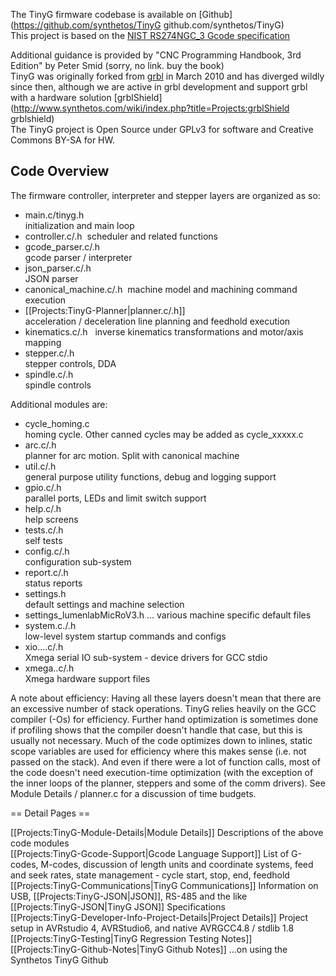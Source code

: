 The TinyG firmware codebase is available on [Github](https://github.com/synthetos/TinyG github.com/synthetos/TinyG)
<br> This project is based on the [NIST RS274NGC_3 Gcode specification](http://www.isd.mel.nist.gov/documents/kramer/RS274NGC_3.pdf)

Additional guidance is provided by "CNC Programming Handbook, 3rd Edition" by Peter Smid (sorry, no link. buy the book)<br> 
TinyG was originally forked from [grbl](https://github.com/grbl/grbl) in March 2010 and has diverged wildly since then, although we are active in grbl development and support grbl with a hardware solution [grblShield](http://www.synthetos.com/wiki/index.php?title=Projects:grblShield grblshield) <br> 
The TinyG project is Open Source under GPLv3 for software and Creative Commons BY-SA for HW. <br> 

## Code Overview
The firmware controller, interpreter and stepper layers are organized as so: 

* main.c/tinyg.h<span class="Apple-tab-span" style="white-space:pre">			</span>initialization and main loop 
* controller.c/.h <span class="Apple-tab-span" style="white-space:pre">			</span>scheduler and related functions 
* gcode_parser.c/.h<span class="Apple-tab-span" style="white-space:pre">		</span>gcode parser / interpreter 
* json_parser.c/.h<span class="Apple-tab-span" style="white-space:pre">			</span>JSON parser
* canonical_machine.c/.h <span class="Apple-tab-span" style="white-space:pre">	</span>machine model and machining command execution 
* [[Projects:TinyG-Planner|planner.c/.h]]<span class="Apple-tab-span" style="white-space:pre">			</span>acceleration / deceleration&nbsp;line planning and feedhold execution 
* kinematics.c/.h &nbsp;<span class="Apple-tab-span" style="white-space:pre">		</span>inverse kinematics transformations and motor/axis mapping 
* stepper.c/.h<span class="Apple-tab-span" style="white-space:pre">			</span>stepper controls, DDA 
* spindle.c/.h<span class="Apple-tab-span" style="white-space:pre">			</span>spindle controls

Additional modules are:

* cycle_homing.c<span class="Apple-tab-span" style="white-space:pre">			</span>homing cycle. Other canned cycles may be added as cycle_xxxxx.c 
* arc.c/.h<span class="Apple-tab-span" style="white-space:pre">				</span>planner for arc motion. Split with canonical machine 
* util.c/.h<span class="Apple-tab-span" style="white-space:pre">				</span>general purpose utility functions, debug and logging support 
* gpio.c/.h<span class="Apple-tab-span" style="white-space:pre">				</span>parallel ports, LEDs and limit switch support 
* help.c/.h<span class="Apple-tab-span" style="white-space:pre">				</span>help screens 
* tests.c/.h<span class="Apple-tab-span" style="white-space:pre">				</span>self tests
* config.c/.h<span class="Apple-tab-span" style="white-space:pre">				</span>configuration sub-system 
* report.c/.h<span class="Apple-tab-span" style="white-space:pre">				</span>status reports
* settings.h<span class="Apple-tab-span" style="white-space:pre">				</span>default settings and machine selection 
* settings_lumenlabMicRoV3.h ... various machine specific default files<br> 
* system.c./.h<span class="Apple-tab-span" style="white-space:pre">			</span>low-level system startup commands and configs
* xio....c/.h<span class="Apple-tab-span" style="white-space:pre">				</span>Xmega serial IO sub-system - device drivers for GCC stdio 
* xmega..c/.h<span class="Apple-tab-span" style="white-space:pre">			</span>Xmega hardware support files

A note about efficiency: Having all these layers doesn't mean that there are an excessive number of stack operations. TinyG relies heavily on the GCC compiler (-Os) for efficiency. Further hand optimization is sometimes done if profiling shows that the compiler doesn't handle that case, but this is usually not necessary. Much of the code optimizes down to inlines, static scope variables are used for efficiency where this makes sense (i.e. not passed on the stack). And even if there were a lot of function calls, most of the code doesn't need execution-time optimization (with the exception of the inner loops of the planner, steppers and some of the comm drivers). See Module Details / planner.c for a discussion of time budgets.

== Detail Pages  ==

[[Projects:TinyG-Module-Details|Module Details]] Descriptions of the above code modules<br> 
[[Projects:TinyG-Gcode-Support|Gcode Language Support]] List of G-codes, M-codes, discussion of length units and coordinate systems, feed and seek rates, state management - cycle start, stop, end, feedhold<br> 
[[Projects:TinyG-Communications|TinyG Communications]] Information on USB, [[Projects:TinyG-JSON|JSON]], RS-485 and the like<br> 
[[Projects:TinyG-JSON|TinyG JSON]] Specifications <br>
[[Projects:TinyG-Developer-Info-Project-Details|Project Details]] Project setup in AVRstudio 4, AVRStudio6, and native AVRGCC4.8 / stdlib 1.8<br> 
[[Projects:TinyG-Testing|TinyG Regression Testing Notes]]<br> [[Projects:TinyG-Github-Notes|TinyG Github Notes]] ...on using the Synthetos TinyG Github

